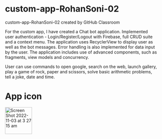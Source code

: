 # custom-app-RohanSoni-02
custom-app-RohanSoni-02 created by GitHub Classroom

For the custom app, I have created a Chat bot application.
Implemented user authentication - Login/Register/Logout with Firebase, full CRUD suite and a context menu. The application uses RecyclerView to display user as well as the bot messages. Error handling is also implemented for data input by the user. The application includes use of advanced components, such as fragments, view models and concurrency.

User can use commands to open google, search on the web, launch gallery, play a game of rock, paper and scissors, solve basic arithmetic problems, tell a joke, date and time.

# App icon
<img width="89" alt="Screen Shot 2022-11-03 at 3 27 15 am" src="https://user-images.githubusercontent.com/110955425/199554989-f4331b12-fd76-4a22-9329-f62b818f1701.png">
